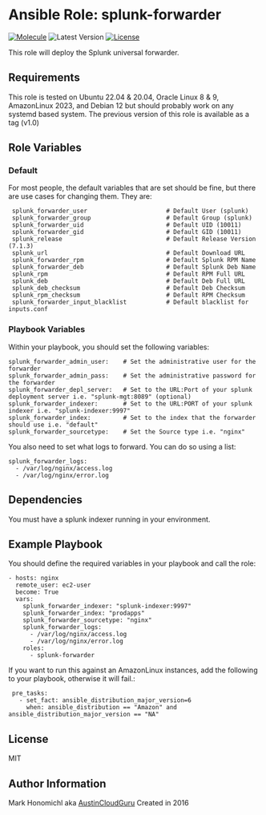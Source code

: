 Ansible Role: splunk-forwarder
=========
[![Molecule](https://github.com/austincloudguru/ansible-role-splunk-forwarder/workflows/Molecule/badge.svg)](https://github.com/austincloudguru/ansible-role-splunk-forwarder/actions?query=workflow%3AMolecule)
![Latest Version](https://img.shields.io/github/v/tag/austincloudguru/ansible-role-splunk-forwarder?sort=semver&label=Latest%20Version)
[![License](https://img.shields.io/github/license/austincloudguru/ansible-role-splunk-forwarder)](https://github.com/austincloudguru/ansible-role-splunk-forwarder/blob/master/LICENSE)

This role will deploy the Splunk universal forwarder.

Requirements
------------

This role is tested on Ubuntu 22.04 & 20.04, Oracle Linux 8 & 9, AmazonLinux 2023, and Debian 12 but should probably work on any systemd based system.  The previous version of this role is available as a tag (v1.0)


Role Variables
--------------

### Default

For most people, the default variables that are set should be fine, but there are use cases for changing them.  They are:


     splunk_forwarder_user                      # Default User (splunk)
     splunk_forwarder_group                     # Default Group (splunk)
     splunk_forwarder_uid                       # Default UID (10011)
     splunk_forwarder_gid                       # Default GID (10011)
     splunk_release                             # Default Release Version (7.1.3)
     splunk_url                                 # Default Download URL              
     splunk_forwarder_rpm                       # Default Splunk RPM Name
     splunk_forwarder_deb                       # Default Splunk Deb Name
     splunk_rpm                                 # Default RPM Full URL
     splunk_deb                                 # Default Deb Full URL
     splunk_deb_checksum                        # Default Deb Checksum
     splunk_rpm_checksum                        # Default RPM Checksum
     splunk_forwarder_input_blacklist           # Default blacklist for inputs.conf


### Playbook Variables

Within your playbook, you should set the following variables:

    splunk_forwarder_admin_user:    # Set the administrative user for the forwarder
    splunk_forwarder_admin_pass:    # Set the administrative password for the forwarder
    splunk_forwarder_depl_server:   # Set to the URL:Port of your splunk deployment server i.e. "splunk-mgt:8089" (optional)
    splunk_forwarder_indexer:       # Set to the URL:PORT of your splunk indexer i.e. "splunk-indexer:9997"
    splunk_forwarder_index:         # Set to the index that the forwarder should use i.e. "default"
    splunk_forwarder_sourcetype:    # Set the Source type i.e. "nginx"

You also need to set what logs to forward. You can do so using a list:

    splunk_forwarder_logs:
      - /var/log/nginx/access.log
      - /var/log/nginx/error.log

Dependencies
------------

You must have a splunk indexer running in your environment.

Example Playbook
----------------

You should define the required variables in your playbook and call the role:

    - hosts: nginx
      remote_user: ec2-user
      become: True
      vars:
        splunk_forwarder_indexer: "splunk-indexer:9997"
        splunk_forwarder_index: "prodapps"
        splunk_forwarder_sourcetype: "nginx"
        splunk_forwarder_logs:
          - /var/log/nginx/access.log
          - /var/log/nginx/error.log
        roles:
          - splunk-forwarder

If you want to run this against an AmazonLinux instances, add the following to your playbook, otherwise it will fail.:

     pre_tasks:
       - set_fact: ansible_distribution_major_version=6
         when: ansible_distribution == "Amazon" and ansible_distribution_major_version == "NA"


License
-------

MIT


Author Information
------------------

Mark Honomichl aka [AustinCloudGuru](https://austincloud.guru)
Created in 2016 
